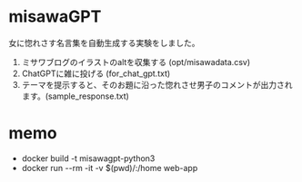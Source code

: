 # misawaGPT
女に惚れさす名言集を自動生成する実験をしました。

1. ミサワブログのイラストのaltを収集する (opt/misawadata.csv)
1. ChatGPTに雑に投げる (for_chat_gpt.txt)
1. テーマを提示すると、そのお題に沿った惚れさせ男子のコメントが出力されます。(sample_response.txt)



# memo

- docker build -t misawagpt-python3
- docker run --rm -it -v $(pwd)/:/home web-app